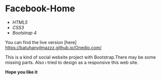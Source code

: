 # Facebook-Home

- _HTML5_
- _CSS3_
- _Bootstrap 4_

 You can find the live version [here]  https://batuhanyilmazzz.github.io/Onedio.com/

This is a kind of social website project with Bootstrap.There may be some missing parts. Also ı tried to design as a responsive this web site.

**Hope you like it**


